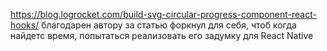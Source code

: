 https://blog.logrocket.com/build-svg-circular-progress-component-react-hooks/
благодарен автору за статью 
форкнул для себя, чтоб когда найдетс время, попытаться реализовать его задумку для React Native
